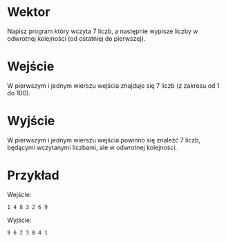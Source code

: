 # Wektor
Napisz program który wczyta 7 liczb, a następnie wypisze liczby w odwrotnej kolejności (od ostatniej do pierwszej).

# Wejście
W pierwszym i jednym wierszu wejścia znajduje się 7 liczb (z zakresu od 1 do 100).

# Wyjście
W pierwszym i jednym wierszu wejścia powinno się znaleźć 7 liczb, będącymi wczytanymi liczbami, ale w odwrotnej kolejności.

# Przykład
Wejście:
```
1 4 8 3 2 6 9
```
Wyjście:
```
9 6 2 3 8 4 1
```